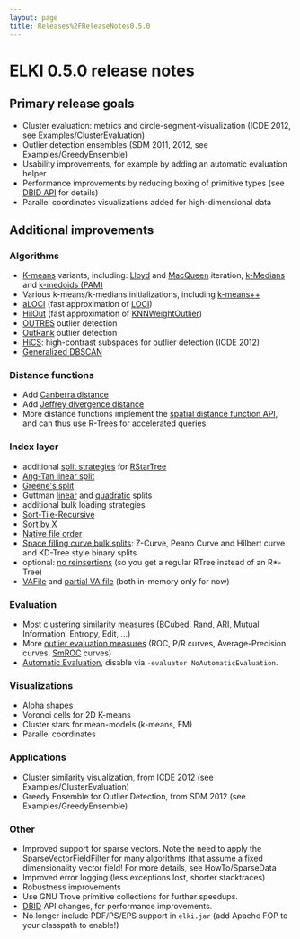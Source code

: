 ```yaml
---
layout: page
title: Releases%2FReleaseNotes0.5.0
---
```



ELKI 0.5.0 release notes
========================

Primary release goals
---------------------

-   Cluster evaluation: metrics and circle-segment-visualization (ICDE 2012, see Examples/ClusterEvaluation)
-   Outlier detection ensembles (SDM 2011, 2012, see Examples/GreedyEnsemble)
-   Usability improvements, for example by adding an automatic evaluation helper
-   Performance improvements by reducing boxing of primitive types (see [DBID API](./Development/DBIDs) for details)
-   Parallel coordinates visualizations added for high-dimensional data

Additional improvements
-----------------------

### Algorithms

-   [K-means](./releases/current/doc/de/lmu/ifi/dbs/elki/algorithm/clustering/kmeans.html) variants, including: [Lloyd](./releases/current/doc/de/lmu/ifi/dbs/elki/algorithm/clustering/kmeans/KMeansLloyd.html) and [MacQueen](./releases/current/doc/de/lmu/ifi/dbs/elki/algorithm/clustering/kmeans/KMeansMacQueen.html) iteration, [k-Medians](./releases/current/doc/de/lmu/ifi/dbs/elki/algorithm/clustering/kmeans/KMediansLloyd.html) and [k-medoids (PAM)](./releases/current/doc/de/lmu/ifi/dbs/elki/algorithm/clustering/kmeans/KMedoidsPAM.html)
-   Various k-means/k-medians initializations, including [k-means++](./releases/current/doc/de/lmu/ifi/dbs/elki/algorithm/kmeans/KMeansPlusPlusInitialMeans.html)
-   [aLOCI](./releases/current/doc/de/lmu/ifi/dbs/elki/algorithm/outlier/ALOCI.html) (fast approximation of [LOCI](./releases/current/doc/de/lmu/ifi/dbs/elki/algorithm/outlier/LOCI.html))
-   [HilOut](./releases/current/doc/de/lmu/ifi/dbs/elki/algorithm/outlier/HilOut.html) (fast approximation of [KNNWeightOutlier](./releases/current/doc/de/lmu/ifi/dbs/elki/algorithm/outlier/KNNWeightOutlier.html))
-   [OUTRES](./releases/current/doc/de/lmu/ifi/dbs/elki/algorithm/outlier/subspace/OUTRES.html) outlier detection
-   [OutRank](./releases/current/doc/de/lmu/ifi/dbs/elki/algorithm/outlier/subspace/OutRankS1.html) outlier detection
-   [HiCS](./releases/current/doc/de/lmu/ifi/dbs/elki/algorithm/outlier/meta/HiCS.html): high-contrast subspaces for outlier detection (ICDE 2012)
-   [Generalized DBSCAN](./releases/current/doc/de/lmu/ifi/dbs/elki/algorithm/clustering/gdbscan/GeneralizedDBSCAN.html)

### Distance functions

-   Add [Canberra distance](./releases/current/doc/de/lmu/ifi/dbs/elki/distance/distancefunction/CanberraDistanceFunction.html)
-   Add [Jeffrey divergence distance](./releases/current/doc/de/lmu/ifi/dbs/elki/distance/distancefunction/JeffreyDivergenceDistanceFunction.html)
-   More distance functions implement the [spatial distance function API](./releases/current/doc/de/lmu/ifi/dbs/elki/distance/distancefunction/SpatialPrimitiveDistanceFunction.html), and can thus use R-Trees for accelerated queries.

### Index layer

-   additional [split strategies](./releases/current/doc/de/lmu/ifi/dbs/elki/index/tree/spatial/rstarvariants/strategies/split/SplitStrategy.html) for [RStarTree](./releases/current/doc/de/lmu/ifi/dbs/elki/index/tree/spatial/rstarvariants/rstar/RStarTree.html)
-   [Ang-Tan linear split](./releases/current/doc/de/lmu/ifi/dbs/elki/index/tree/spatial/rstarvariants/strategies/split/AngTanLinearSplit.html)
-   [Greene's split](./releases/current/doc/de/lmu/ifi/dbs/elki/index/tree/spatial/rstarvariants/strategies/split/GreeneSplit.html)
-   Guttman [linear](./releases/current/doc/de/lmu/ifi/dbs/elki/index/tree/spatial/rstarvariants/strategies/split/RTreeLinearSplit.html) and [quadratic](./releases/current/doc/de/lmu/ifi/dbs/elki/index/tree/spatial/rstarvariants/strategies/split/RTreeQuadraticSplit.html) splits
-   additional bulk loading strategies
-   [Sort-Tile-Recursive](./releases/current/doc/de/lmu/ifi/dbs/elki/index/tree/spatial/rstarvariants/strategies/bulk/SortTileRecursiveBulkSplit.html)
-   [Sort by X](./releases/current/doc/de/lmu/ifi/dbs/elki/index/tree/spatial/rstarvariants/strategies/bulk/OneDimSortBulkSplit.html)
-   [Native file order](./releases/current/doc/de/lmu/ifi/dbs/elki/index/tree/spatial/rstarvariants/strategies/bulk/FileOrderBulkSplit.html)
-   [Space filling curve bulk splits](./releases/current/doc/de/lmu/ifi/dbs/elki/index/tree/spatial/rstarvariants/strategies/bulk/SpatialSortBulkSplit.html): Z-Curve, Peano Curve and Hilbert curve and KD-Tree style binary splits
-   optional: [no reinsertions](./releases/current/doc/de/lmu/ifi/dbs/elki/index/tree/spatial/rstarvariants/strategies/overflow/SplitOnlyOverflowTreatment.html) (so you get a regular RTree instead of an R\*-Tree)
-   [VAFile](./releases/current/doc/de/lmu/ifi/dbs/elki/index/vafile/VAFile.html) and [partial VA file](./releases/current/doc/de/lmu/ifi/dbs/elki/index/vafile/PartialVAFile.html) (both in-memory only for now)

### Evaluation

-   Most [clustering similarity measures](./releases/current/doc/de/lmu/ifi/dbs/elki/evaluation/clustering/ClusterContingencyTable.html) (BCubed, Rand, ARI, Mutual Information, Entropy, Edit, ...)
-   More [outlier evaluation measures](./releases/current/doc/de/lmu/ifi/dbs/elki/evaluation/outlier.html) (ROC, P/R curves, Average-Precision curves, [SmROC](./SmROC) curves)
-   [Automatic Evaluation](./releases/current/doc/de/lmu/ifi/dbs/elki/evaluation/AutomaticEvaluation.html), disable via `-evaluator NoAutomaticEvaluation`.

### Visualizations

-   Alpha shapes
-   Voronoi cells for 2D K-means
-   Cluster stars for mean-models (k-means, EM)
-   Parallel coordinates

### Applications

-   Cluster similarity visualization, from ICDE 2012 (see Examples/ClusterEvaluation)
-   Greedy Ensemble for Outlier Detection, from SDM 2012 (see Examples/GreedyEnsemble)

### Other

-   Improved support for sparse vectors. Note the need to apply the [SparseVectorFieldFilter](./releases/current/doc/de/lmu/ifi/dbs/elki/datasource/filter/SparseVectorFieldFilter.html) for many algorithms (that assume a fixed dimensionality vector field! For more details, see HowTo/SparseData
-   Improved error logging (less exceptions lost, shorter stacktraces)
-   Robustness improvements
-   Use GNU Trove primitive collections for further speedups.
-   [DBID](.//Development/DBIDs) API changes, for performance improvements.
-   No longer include PDF/PS/EPS support in `elki.jar` (add Apache FOP to your classpath to enable!)

